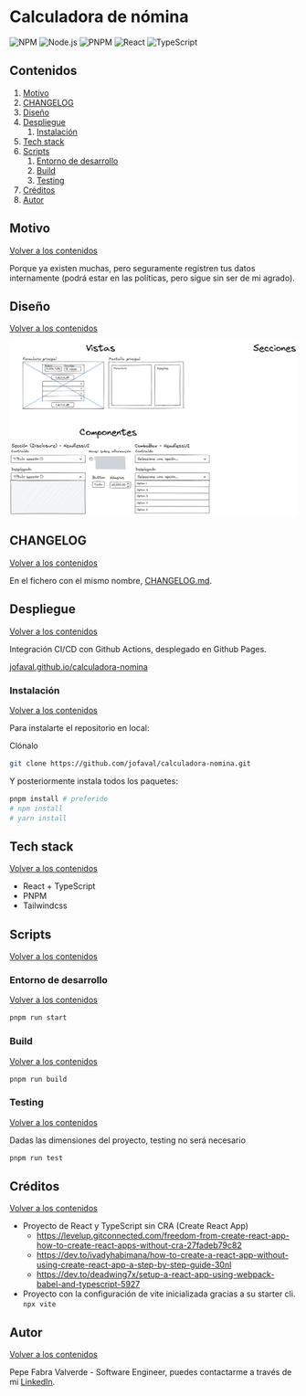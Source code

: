 # Calculadora de nómina

![NPM](https://img.shields.io/badge/npm-8.12.1-green?color=green&style=flat)&nbsp;![Node.js](https://img.shields.io/badge/node-v18.5.0-green?color=green&style=flat)&nbsp;![PNPM](https://img.shields.io/badge/pnpm-7.11.0-yellow?color=yellow&style=flat)&nbsp;![React](https://img.shields.io/badge/react-18.2.0-blue?color=blue&style=flat)&nbsp;![TypeScript](https://img.shields.io/badge/typescript-4.8.3-blue?color=blue&style=flat)

## Contenidos

1. [Motivo](#motivo)
1. [CHANGELOG](#changelog)
1. [Diseño](#diseño)
1. [Despliegue](#despliegue)
   1. [Instalación](#instalación)
1. [Tech stack](#tech-stack)
1. [Scripts](#scripts)
   1. [Entorno de desarrollo](#entorno-de-desarrollo)
   1. [Build](#build)
   1. [Testing](#testing)
1. [Créditos](#créditos)
1. [Autor](#autor)

## Motivo

[Volver a los contenidos](#contenidos)

Porque ya existen muchas, pero seguramente registren tus datos internamente (podrá estar en las políticas, pero sigue sin ser de mi agrado).

## Diseño

[Volver a los contenidos](#contenidos)

![Formulario](./design/form-view.excalidraw.png)

## CHANGELOG

[Volver a los contenidos](#contenidos)

En el fichero con el mismo nombre, [CHANGELOG.md](./CHANGELOG.md).

## Despliegue

[Volver a los contenidos](#contenidos)

Integración CI/CD con Github Actions, desplegado en Github Pages.

[jofaval.github.io/calculadora-nomina](https://jofaval.github.io/calculadora-nomina)

### Instalación

[Volver a los contenidos](#contenidos)

Para instalarte el repositorio en local:

Clónalo

```bash
git clone https://github.com/jofaval/calculadora-nomina.git
```

Y posteriormente instala todos los paquetes:

```bash
pnpm install # preferido
# npm install
# yarn install
```

## Tech stack

[Volver a los contenidos](#contenidos)

- React + TypeScript
- PNPM
- Tailwindcss

## Scripts

[Volver a los contenidos](#contenidos)

### Entorno de desarrollo

[Volver a los contenidos](#contenidos)

```bash
pnpm run start
```

### Build

[Volver a los contenidos](#contenidos)

```bash
pnpm run build
```

### Testing

[Volver a los contenidos](#contenidos)

Dadas las dimensiones del proyecto, testing no será necesario

```bash
pnpm run test
```

## Créditos

[Volver a los contenidos](#contenidos)

- Proyecto de React y TypeScript sin CRA (Create React App)
  - https://levelup.gitconnected.com/freedom-from-create-react-app-how-to-create-react-apps-without-cra-27fadeb79c82
  - https://dev.to/ivadyhabimana/how-to-create-a-react-app-without-using-create-react-app-a-step-by-step-guide-30nl
  - https://dev.to/deadwing7x/setup-a-react-app-using-webpack-babel-and-typescript-5927
- Proyecto con la configuración de vite inicializada gracias a su starter cli. `npx vite`

## Autor

[Volver a los contenidos](#contenidos)

Pepe Fabra Valverde - Software Engineer, puedes contactarme a través de mi [LinkedIn](https://linkedin.com/in/jofaval).
